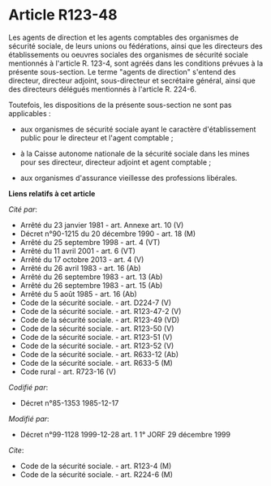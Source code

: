 # Article R123-48

Les agents de direction et les agents comptables des organismes de sécurité sociale, de leurs unions ou fédérations, ainsi
que les directeurs des établissements ou oeuvres sociales des organismes de sécurité sociale mentionnés à l'article R. 123-4,
sont agréés dans les conditions prévues à la présente sous-section. Le terme "agents de direction" s'entend des directeur,
directeur adjoint, sous-directeur et secrétaire général, ainsi que des directeurs délégués mentionnés à l'article R. 224-6.

Toutefois, les dispositions de la présente sous-section ne sont pas applicables :

- aux organismes de sécurité sociale ayant le caractère d'établissement public pour le directeur et l'agent comptable ;

- à la Caisse autonome nationale de la sécurité sociale dans les mines pour ses directeur, directeur adjoint et agent
comptable ;

- aux organismes d'assurance vieillesse des professions libérales.

**Liens relatifs à cet article**

_Cité par_:

  - Arrêté du 23 janvier 1981 - art. Annexe art. 10 (V)
  - Décret n°90-1215 du 20 décembre 1990 - art. 18 (M)
  - Arrêté du 25 septembre 1998 - art. 4 (VT)
  - Arrêté du 11 avril 2001 - art. 6 (VT)
  - Arrêté du 17 octobre 2013 - art. 4 (V)
  - Arrêté du 26 avril 1983 - art. 16 (Ab)
  - Arrêté du 26 septembre 1983 - art. 13 (Ab)
  - Arrêté du 26 septembre 1983 - art. 15 (Ab)
  - Arrêté du 5 août 1985 - art. 16 (Ab)
  - Code de la sécurité sociale. - art. D224-7 (V)
  - Code de la sécurité sociale. - art. R123-47-2 (V)
  - Code de la sécurité sociale. - art. R123-49 (VD)
  - Code de la sécurité sociale. - art. R123-50 (V)
  - Code de la sécurité sociale. - art. R123-51 (V)
  - Code de la sécurité sociale. - art. R123-52 (V)
  - Code de la sécurité sociale. - art. R633-12 (Ab)
  - Code de la sécurité sociale. - art. R633-5 (M)
  - Code rural - art. R723-16 (V)

_Codifié par_:

  - Décret n°85-1353 1985-12-17

_Modifié par_:

  - Décret n°99-1128 1999-12-28 art. 1 1° JORF 29 décembre 1999

_Cite_:

  - Code de la sécurité sociale. - art. R123-4 (M)
  - Code de la sécurité sociale. - art. R224-6 (M)
